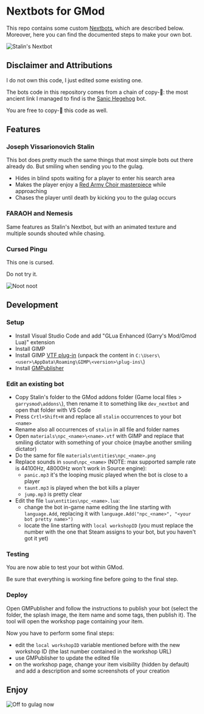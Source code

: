 # Nextbots for GMod

This repo contains some custom [Nextbots](https://wiki.facepunch.com/gmod/NextBot_NPC_Creation), which are described below.
Moreover, here you can find the documented steps to make your own bot.

![Stalin's Nextbot](https://i.giphy.com/media/TfrRHDgovbCqiQZfWk/giphy.webp)

## Disclaimer and Attributions

I do not own this code, I just edited some existing one.

The bots code in this repository comes from a chain of copy-🍝: the most ancient link I managed to find is the [Sanic Hegehog](https://steamcommunity.com/sharedfiles/filedetails/?id=174117071) bot.

You are free to copy-🍝 this code as well.

## Features

### Joseph Vissarionovich Stalin

This bot does pretty much the same things that most simple bots out there already do.
But smiling when sending you to the gulag.

  * Hides in blind spots waiting for a player to enter his search area
  * Makes the player enjoy a [Red Army Choir masterpiece](https://www.youtube.com/watch?v=zgKazTrhXmI) while approaching
  * Chases the player until death by kicking you to the gulag occurs

### FARAOH and Nemesis

Same features as Stalin's Nextbot, but with an animated texture and multiple sounds shouted while chasing.

### Cursed Pingu

This one is cursed.

Do not try it.

![Noot noot](https://media1.giphy.com/media/mVV95S4e083h4HeGBr/giphy.gif?cid=790b7611c64ede89f31888d62ebfb4532455f785c55642f2&rid=giphy.gif&ct=g)

## Development

### Setup

  * Install Visual Studio Code and add "GLua Enhanced (Garry's Mod/Gmod Lua)" extension
  * Install GIMP
  * Install GIMP [VTF plug-in](https://github.com/Artfunkel/gimp-vtf/releases) (unpack the content in `C:\Users\<user>\AppData\Roaming\GIMP\<version>\plug-ins\`)
  * Install [GMPublisher](https://github.com/WilliamVenner/gmpublisher/releases)

### Edit an existing bot

  * Copy Stalin's folder to the GMod addons folder (Game local files > `garrysmod\addons\`), then rename it to something like `dev_nextbot` and open that folder with VS Code
  * Press `Crtl+Shift+H` and replace all `stalin` occurrences to your bot `<name>`
  * Rename also all occurrences of `stalin` in all file and folder names
  * Open `materials\npc_<name>\<name>.vtf` with GIMP and replace that smiling dictator with something of your choice (maybe another smiling dictator)
  * Do the same for file `materials\entities\npc_<name>.png`
  * Replace sounds in `sound\npc_<name>` (NOTE: max supported sample rate is 44100Hz, 48000Hz won't work in Source engine):
    * `panic.mp3` it's the looping music played when the bot is close to a player
    * `taunt.mp3` is played when the bot kills a player
    * `jump.mp3` is pretty clear
  * Edit the file `lua\entities\npc_<name>.lua`:
    * change the bot in-game name editing the line starting with `language.Add`, replacing it with `language.Add("npc_<name>", "<your bot pretty name>")`
    * locate the line starting with `local workshopID` (you must replace the number with the one that Steam assigns to your bot, but you haven't got it yet)

### Testing

You are now able to test your bot within GMod.

Be sure that everything is working fine before going to the final step.

### Deploy

Open GMPublisher and follow the instructions to publish your bot (select the folder, the splash image, the item name and some tags, then publish it).
The tool will open the workshop page containing your item.

Now you have to perform some final steps:

  * edit the `local workshopID` variable mentioned before with the new workshop ID (the last number contained in the workshop URL)
  * use GMPublisher to update the edited file
  * on the workshop page, change your item visibility (hidden by default) and add a description and some screenshots of your creation

## Enjoy

![Off to gulag now](https://c.tenor.com/ZT28EZnoYEwAAAAC/off-to-gulag-gulag.gif)
